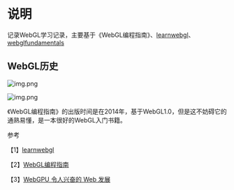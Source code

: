 # 说明

记录WebGL学习记录，主要基于《WebGL编程指南》、[learnwebgl](https://learnwebgl.brown37.net/)、[webglfundamentals](https://webglfundamentals.org/webgl/lessons/zh_cn/)

## WebGL历史

![img.png](/imgs/visual/webgl/history.png)

![img.png](/imgs/visual/webgl/history-1.png)

《WebGL编程指南》的出版时间是在2014年，基于WebGL1.0，但是这不妨碍它的通熟易懂，是一本很好的WebGL入门书籍。

参考

【1】[learnwebgl](https://learnwebgl.brown37.net/)

【2】[WebGL编程指南](https://book.douban.com/subject/25909351/)

【3】[WebGPU 令人兴奋的 Web 发展](https://xie.infoq.cn/article/0c3d566af7edc86496d3565f5)
